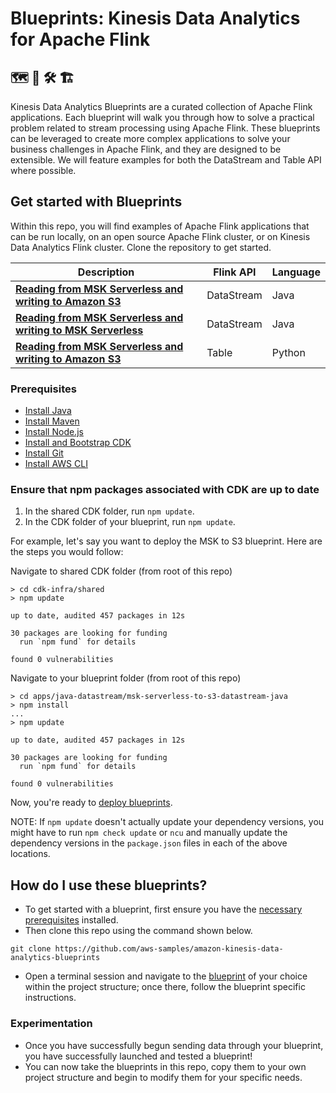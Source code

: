 # Blueprints: Kinesis Data Analytics for Apache Flink

## 🗺️ 📐 🛠️ 🏗

Kinesis Data Analytics Blueprints are a curated collection of Apache Flink applications. Each blueprint will walk you through how to solve a practical problem related to stream processing using Apache Flink. These blueprints can be leveraged to create more complex applications to solve your business challenges in Apache Flink, and they are designed to be extensible. We will feature examples for both the DataStream and Table API where possible.

## Get started with Blueprints

Within this repo, you will find examples of Apache Flink applications that can be run locally, on an open source Apache Flink cluster, or on Kinesis Data Analytics Flink cluster. Clone the repository to get started.

| Description | Flink API | Language
| --- | --- | --- |
| **[Reading from MSK Serverless and writing to Amazon S3](apps/java-datastream/msk-serverless-to-s3-datastream-java/README.md)** | DataStream | Java |
| **[Reading from MSK Serverless and writing to MSK Serverless](apps/java-datastream/msk-serverless-to-msk-serverless-datastream-java/README.md)** | DataStream | Java |
| **[Reading from MSK Serverless and writing to Amazon S3](apps/python-table-api/msk-serverless-to-s3-tableapi-python/README.md)** | Table | Python |

### Prerequisites

- [Install Java](https://www.java.com/en/download/help/download_options.html)
- [Install Maven](https://maven.apache.org/install.html)
- [Install Node.js](https://nodejs.org/en/download/)
- [Install and Bootstrap CDK](https://docs.aws.amazon.com/cdk/v2/guide/getting_started.html)
- [Install Git](https://github.com/git-guides/install-git)
- [Install AWS CLI](https://docs.aws.amazon.com/cli/latest/userguide/getting-started-install.html)

### Ensure that npm packages associated with CDK are up to date

1. In the shared CDK folder, run `npm update`.
2. In the CDK folder of your blueprint, run `npm update`.

For example, let's say you want to deploy the MSK to S3 blueprint. Here are the steps you would follow:

Navigate to shared CDK folder (from root of this repo)
```
> cd cdk-infra/shared
> npm update

up to date, audited 457 packages in 12s

30 packages are looking for funding
  run `npm fund` for details

found 0 vulnerabilities
```

Navigate to your blueprint folder (from root of this repo)

```
> cd apps/java-datastream/msk-serverless-to-s3-datastream-java
> npm install
...
> npm update

up to date, audited 457 packages in 12s

30 packages are looking for funding
  run `npm fund` for details

found 0 vulnerabilities
```

Now, you're ready to [deploy blueprints](#how-do-i-use-these-blueprints).

NOTE: If `npm update` doesn't actually update your dependency versions, you might have to run `npm check update` or `ncu` and manually update the dependency versions in the `package.json` files in each of the above locations.

## How do I use these blueprints?

- To get started with a blueprint, first ensure you have the [necessary prerequisites](#prerequisites) installed.
- Then clone this repo using the command shown below.

```
git clone https://github.com/aws-samples/amazon-kinesis-data-analytics-blueprints
```
- Open a terminal session and navigate to the [blueprint](#blueprints) of your choice within the project structure; once there, follow the blueprint specific instructions.

### Experimentation

- Once you have successfully begun sending data through your blueprint, you have successfully launched and tested a blueprint!
- You can now take the blueprints in this repo, copy them to your own project structure and begin to modify them for your specific needs.